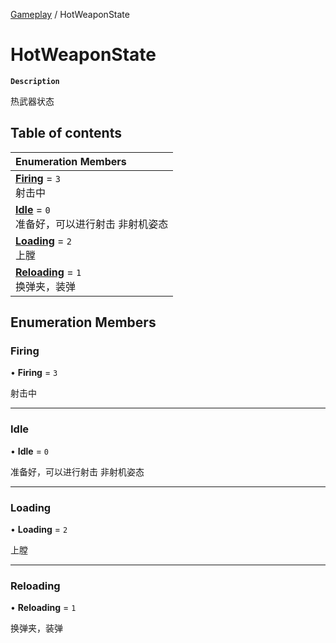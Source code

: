 [Gameplay](../modules/Gameplay.Gameplay.md) / HotWeaponState

# HotWeaponState <Badge type="tip" text="Enumeration" />

**`Description`**

热武器状态

## Table of contents

| Enumeration Members                                                                             |
| :---------------------------------------------------------------------------------------------- |
| **[Firing](Gameplay.Gameplay.HotWeaponState.md#firing)** = `3` <br> 射击中                      |
| **[Idle](Gameplay.Gameplay.HotWeaponState.md#idle)** = `0` <br> 准备好，可以进行射击 非射机姿态 |
| **[Loading](Gameplay.Gameplay.HotWeaponState.md#loading)** = `2` <br> 上膛                      |
| **[Reloading](Gameplay.Gameplay.HotWeaponState.md#reloading)** = `1` <br> 换弹夹，装弹          |

## Enumeration Members

### Firing

• **Firing** = `3`

射击中

---

### Idle

• **Idle** = `0`

准备好，可以进行射击 非射机姿态

---

### Loading

• **Loading** = `2`

上膛

---

### Reloading

• **Reloading** = `1`

换弹夹，装弹
